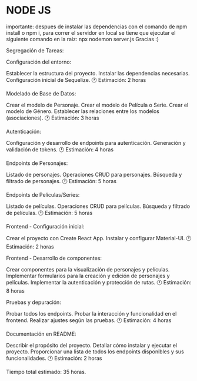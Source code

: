 # NODE JS

importante: despues de instalar las dependencias con el comando de npm install o npm i, para correr el servidor en local se tiene que ejecutar el siguiente comando en la raiz: npx nodemon server.js
Gracias :)

Segregación de Tareas:

Configuración del entorno:

Establecer la estructura del proyecto.
Instalar las dependencias necesarias.
Configuración inicial de Sequelize.
🕐 Estimación: 2 horas

Modelado de Base de Datos:

Crear el modelo de Personaje.
Crear el modelo de Película o Serie.
Crear el modelo de Género.
Establecer las relaciones entre los modelos (asociaciones).
🕐 Estimación: 3 horas

Autenticación:

Configuración y desarrollo de endpoints para autenticación.
Generación y validación de tokens.
🕐 Estimación: 4 horas

Endpoints de Personajes:

Listado de personajes.
Operaciones CRUD para personajes.
Búsqueda y filtrado de personajes.
🕐 Estimación: 5 horas

Endpoints de Películas/Series:

Listado de películas.
Operaciones CRUD para películas.
Búsqueda y filtrado de películas.
🕐 Estimación: 5 horas

Frontend - Configuración inicial:

Crear el proyecto con Create React App.
Instalar y configurar Material-UI.
🕐 Estimación: 2 horas

Frontend - Desarrollo de componentes:

Crear componentes para la visualización de personajes y películas.
Implementar formularios para la creación y edición de personajes y películas.
Implementar la autenticación y protección de rutas.
🕐 Estimación: 8 horas

Pruebas y depuración:

Probar todos los endpoints.
Probar la interacción y funcionalidad en el frontend.
Realizar ajustes según las pruebas.
🕐 Estimación: 4 horas

Documentación en README:

Describir el propósito del proyecto.
Detallar cómo instalar y ejecutar el proyecto.
Proporcionar una lista de todos los endpoints disponibles y sus funcionalidades.
🕐 Estimación: 2 horas

Tiempo total estimado: 35 horas.